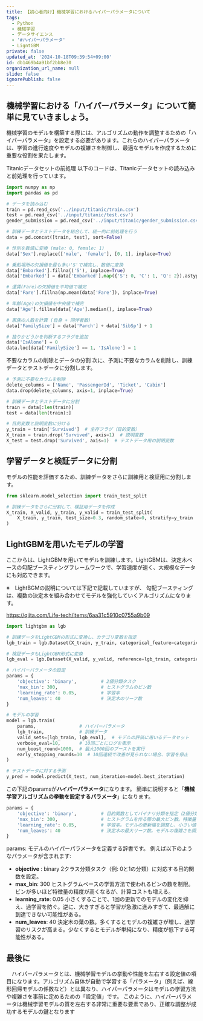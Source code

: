 ```yaml
---
title: 【初心者向け】機械学習におけるハイパーパラメータについて
tags:
  - Python
  - 機械学習
  - データサイエンス
  - '#ハイパーパラメータ'
  - LigntGBM
private: false
updated_at: '2024-10-18T09:39:54+09:00'
id: db1469b4a91bf2bb8e30
organization_url_name: null
slide: false
ignorePublish: false
---
```

## 機械学習における「**ハイパーパラメータ**」について簡単に見ていきましょう。

機械学習のモデルを構築する際には、アルゴリズムの動作を調整するための「ハイパーパラメータ」を設定する必要があります。これらのハイパーパラメータは、学習の進行速度やモデルの複雑さを制御し、最適なモデルを作成するために重要な役割を果たします。

Titanicデータセットの前処理
以下のコードは、Titanicデータセットの読み込みと前処理を行っています。

```python:sample.py
import numpy as np
import pandas as pd

# データを読み込む
train = pd.read_csv('../input/titanic/train.csv')
test = pd.read_csv('../input/titanic/test.csv')
gender_submission = pd.read_csv('../input/titanic/gender_submission.csv')

# 訓練データとテストデータを結合して、統一的に前処理を行う
data = pd.concat([train, test], sort=False)

# 性別を数値に変換 (male: 0, female: 1)
data['Sex'].replace(['male', 'female'], [0, 1], inplace=True)

# 乗船場所の欠損値を最も多い'S'で補完し、数値に変換
data['Embarked'].fillna(('S'), inplace=True)
data['Embarked'] = data['Embarked'].map({'S': 0, 'C': 1, 'Q': 2}).astype(int)

# 運賃(Fare)の欠損値を平均値で補完
data['Fare'].fillna(np.mean(data['Fare']), inplace=True)

# 年齢(Age)の欠損値を中央値で補完
data['Age'].fillna(data['Age'].median(), inplace=True)

# 家族の人数を計算 (自身 + 同伴者数)
data['FamilySize'] = data['Parch'] + data['SibSp'] + 1

# 独りかどうかを判断するフラグを追加
data['IsAlone'] = 0
data.loc[data['FamilySize'] == 1, 'IsAlone'] = 1

```

不要なカラムの削除とデータの分割
次に、予測に不要なカラムを削除し、訓練データとテストデータに分割します。


```python:sample.py
# 予測に不要なカラムを削除
delete_columns = ['Name', 'PassengerId', 'Ticket', 'Cabin']
data.drop(delete_columns, axis=1, inplace=True)

# 訓練データとテストデータに分割
train = data[:len(train)]
test = data[len(train):]

# 目的変数と説明変数に分ける
y_train = train['Survived']  # 生存フラグ（目的変数）
X_train = train.drop('Survived', axis=1)  # 説明変数
X_test = test.drop('Survived', axis=1)  # テストデータ用の説明変数

```

## 学習データと検証データに分割
モデルの性能を評価するため、訓練データをさらに訓練用と検証用に分割します。

```python:LightGBM.py
from sklearn.model_selection import train_test_split

# 訓練データをさらに分割して、検証用データを作成
X_train, X_valid, y_train, y_valid = train_test_split(
    X_train, y_train, test_size=0.3, random_state=0, stratify=y_train
)

```

## LightGBMを用いたモデルの学習
ここからは、LightGBMを用いてモデルを訓練します。LightGBMは、決定木ベースの勾配ブースティングフレームワークで、学習速度が速く、大規模なデータにも対応できます。

※　LightBGMの説明については下記で記載していますが、
勾配ブースティングは、複数の決定木を組み合わせてモデルを強化していくアルゴリズムになります。

https://qiita.com/Life-tech/items/6aa31c5910c0755a9b09


```python:LightGBM.py
import lightgbm as lgb

# 訓練データをLightGBMの形式に変換し、カテゴリ変数を指定
lgb_train = lgb.Dataset(X_train, y_train, categorical_feature=categorical_features)

# 検証データもLightGBM形式に変換
lgb_eval = lgb.Dataset(X_valid, y_valid, reference=lgb_train, categorical_feature=categorical_features)

# ハイパーパラメータの設定
params = {
    'objective': 'binary',         # 2値分類タスク
    'max_bin': 300,                # ヒストグラムのビン数
    'learning_rate': 0.05,         # 学習率
    'num_leaves': 40               # 決定木のリーフ数
}

# モデルの学習
model = lgb.train(
    params,                # ハイパーパラメータ
    lgb_train,             # 訓練データ
    valid_sets=[lgb_train, lgb_eval],  # モデルの評価に用いるデータセット
    verbose_eval=10,       # 10回ごとにログを表示
    num_boost_round=1000,  # 最大1000回のブーストを実行
    early_stopping_rounds=10  # 10回連続で改善が見られない場合、学習を停止
)

# テストデータに対する予測
y_pred = model.predict(X_test, num_iteration=model.best_iteration)

```


この下記のparamsが**ハイパーパラメータ**になります。
簡単に説明すると「**機械学習アルゴリズムの挙動を設定するパラメータ**」になります。

```param.py
params = {
    'objective': 'binary',         # 目的関数としてバイナリ分類を指定（2値分類問題を解くため）
    'max_bin': 300,                # ヒストグラムを作る際の最大ビン数。特徴量の値を300ビンに分けて計算し、メモリ使用量と精度に影響。
    'learning_rate': 0.05,         # 学習率。モデルの更新幅を調整し、小さい値ほどゆっくり学習して過学習を防ぐが、学習に時間がかかる。
    'num_leaves': 40               # 決定木の最大リーフ数。モデルの複雑さを調整し、過学習のリスクを低減するため、リーフ数を適度に制限。
}

```

params: モデルのハイパーパラメータを定義する辞書です。
例えば以下のようなパラメータが含まれます:

- **objective** : binary
    2クラス分類タスク（例: 0と1の分類）に対応する目的関数を設定。
- **max_bin**: 300
    ヒストグラムベースの学習方法で使われるビンの数を制限。ビンが多いほど特徴量の精度が高くなるが、計算コストも増える。
- **learning_rate**: 0.05
    小さくすることで、1回の更新でのモデルの変化を抑え、過学習を防ぐ。逆に、大きすぎると学習が急激に進みすぎて、最適解に到達できない可能性がある。
- **num_leaves**: 40
    決定木の葉の数。多くするとモデルの複雑さが増し、過学習のリスクが高まる。少なくするとモデルが単純になり、精度が低下する可能性がある。

## 最後に
　ハイパーパラメータとは、機械学習モデルの挙動や性能を左右する設定値の項目になります。アルゴリズム自体が自動で学習する「パラメータ」（例えば、線形回帰モデルの係数など）とは異なり、ハイパーパラメータはモデルの学習方法や複雑さを事前に定めるための「設定値」です。
 このように、ハイパーパラメータは機械学習モデルの質を左右する非常に重要な要素であり、正確な調整が成功するモデルの鍵となります
